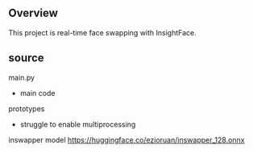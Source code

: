 ## Overview

This project is real-time face swapping with InsightFace.

## source

main.py
- main code

prototypes
- struggle to enable multiprocessing

inswapper model
https://huggingface.co/ezioruan/inswapper_128.onnx

